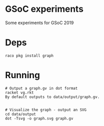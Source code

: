# GSoC experiments
Some experiments for GSoC 2019

# Deps
```
raco pkg install graph
```

# Running
```
# Output a graph.gv in dot format
racket vg.rkt
By default outputs to data/output/graph.gv.


# Visualize the graph - output an SVG
cd data/output
dot -Tsvg -o graph.svg graph.gv
```
